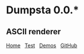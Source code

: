 # Dumpsta 0.0.*

## ASCII renderer

[Home](http://dumpsta.loop.coop/) &nbsp;
[Test](http://dumpsta.loop.coop/support/test.html) &nbsp;
[Demos](http://dumpsta.loop.coop/support/demos.html) &nbsp;
[GitHub](https://github.com/loopdotcoop/dumpsta)
